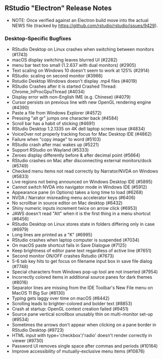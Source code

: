 ## RStudio "Electron" Release Notes

- NOTE: Once verified against an Electron build move into the actual NEWS file
  (tracked by https://github.com/rstudio/rstudio/issues/9429).

### Desktop-Specific Bugfixes

- RStudio Desktop on Linux crashes when switching between monitors (#1743)
- macOS display switching leaves blurred UI (#2282)
- menu bar text too small (1.2.637 with dual monitors) (#2905)
- Text scaling on Windows 10 doesn't seem to work at 125% (#2914)
- RStudio: scaling on second monitor (#3966)
- Rstudio Desktop Windows doesn't display .mp4 files (#4019)
- RStudio Crashes after it is started Crashed Thread: Chrome_InProcGpuThread (#4034)
- Display error with non-English IME (e.g. Chinese) (#4079)
- Cursor persists on previous line with new OpenGL rendering engine (#4390)
- Paste a file from Windows Explorer (#4572)
- Pressing "alt gr" jumps one character back (#4584)
- Scroll bar has a habit of sticking (#4691)
- RStudio Desktop 1.2.1335 on 4K dell laptop screen issue (#4834)
- VoiceOver not properly tracking focus for Mac Desktop IDE (#4862)
- Failure when "copy image" to word (#5103)
- RStudio crash after mac wakes up (#5221)
- Support RStudio on Wayland (#5333)
- Zeroes display differently before & after decimal point (#5664)
- RStudio crashes on Mac after disconnecting external monitors/dock (#5749)
- Checked menu items not read correctly by Narrator/NVDA on Windows (#5833)
- Live regions not being announced on Windows Desktop IDE (#5895)
- Cannot switch NVDA into navigator mode in Windows IDE (#5912)
- Appearance pane (in Options) takes a long time to load (#6268)
- NVDA / Narrator misreading menu accelerator keys (#6406)
- No scrollbar in source editor on Mac desktop (#6432)
- Shiny numeric inputs increment twice on arrow click (#6953)
- JAWS doesn't read "Alt" when it is the first thing in a menu shortcut (#6456)
- RStudio Desktop on Linux stores state in folders differing only in case (#6979)
- Long lines are printed as a "K" (#6995)
- RStudio crashes when laptop computer is suspended (#7034)
- On macOS paste shortcut fails in Save Dialogue (#7125)
- Keep brightness of editor pane text regardless of active line (#7651)
- Second monitor ON/OFF crashes Rstudio (#7673)
- 5-6 tab key hits to get focus on filename input box in save file dialog (#7748)
- Special characters from Windows pop-up tool are not inserted (#7954)
- Incorrectly colored items in additional source panes for dark themes (#8016)
- Separator lines are missing from the IDE Toolbar's New File menu on MacOS 11 Big Sur (#8130)
- Typing gets laggy over time on macOS (#8442)
- Scrolling leads to brighter-colored and bolder text (#8853)
- Crash at startup: OpenGL context creation failed (#9451)
- Source pane vertical scrollbox unusably thin on multi-monitor set-up (#9534)
- Sometimes the arrows don't appear when clicking on a pane border in RStudio Desktop (#9723)
- HTML input with type='checkbox'/'radio' doesn't render correctly in viewer (#9730)
- Password UI removes single space after commas and periods (#10164)
- Improve accessibility of mutually-exclusive menu items (#10876)
